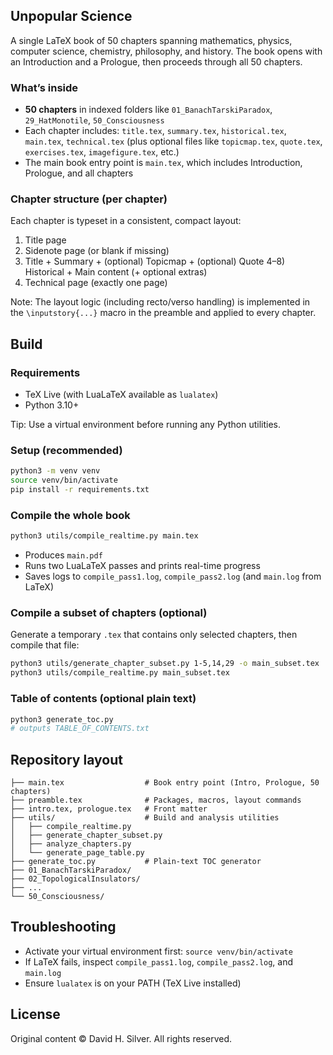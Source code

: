 ## Unpopular Science

A single LaTeX book of 50 chapters spanning mathematics, physics, computer science, chemistry, philosophy, and history. The book opens with an Introduction and a Prologue, then proceeds through all 50 chapters.

### What’s inside
- **50 chapters** in indexed folders like `01_BanachTarskiParadox`, `29_HatMonotile`, `50_Consciousness`
- Each chapter includes: `title.tex`, `summary.tex`, `historical.tex`, `main.tex`, `technical.tex` (plus optional files like `topicmap.tex`, `quote.tex`, `exercises.tex`, `imagefigure.tex`, etc.)
- The main book entry point is `main.tex`, which includes Introduction, Prologue, and all chapters

### Chapter structure (per chapter)
Each chapter is typeset in a consistent, compact layout:
1) Title page
2) Sidenote page (or blank if missing)
3) Title + Summary + (optional) Topicmap + (optional) Quote
4–8) Historical + Main content (+ optional extras)
9) Technical page (exactly one page)

Note: The layout logic (including recto/verso handling) is implemented in the `\inputstory{...}` macro in the preamble and applied to every chapter.

## Build

### Requirements
- TeX Live (with LuaLaTeX available as `lualatex`)
- Python 3.10+

Tip: Use a virtual environment before running any Python utilities.

### Setup (recommended)
```bash
python3 -m venv venv
source venv/bin/activate
pip install -r requirements.txt
```

### Compile the whole book
```bash
python3 utils/compile_realtime.py main.tex
```
- Produces `main.pdf`
- Runs two LuaLaTeX passes and prints real-time progress
- Saves logs to `compile_pass1.log`, `compile_pass2.log` (and `main.log` from LaTeX)

### Compile a subset of chapters (optional)
Generate a temporary `.tex` that contains only selected chapters, then compile that file:
```bash
python3 utils/generate_chapter_subset.py 1-5,14,29 -o main_subset.tex
python3 utils/compile_realtime.py main_subset.tex
```

### Table of contents (optional plain text)
```bash
python3 generate_toc.py
# outputs TABLE_OF_CONTENTS.txt
```

## Repository layout
```text
├── main.tex                  # Book entry point (Intro, Prologue, 50 chapters)
├── preamble.tex              # Packages, macros, layout commands
├── intro.tex, prologue.tex   # Front matter
├── utils/                    # Build and analysis utilities
│   ├── compile_realtime.py
│   ├── generate_chapter_subset.py
│   ├── analyze_chapters.py
│   └── generate_page_table.py
├── generate_toc.py           # Plain-text TOC generator
├── 01_BanachTarskiParadox/
├── 02_TopologicalInsulators/
├── ...
└── 50_Consciousness/
```

## Troubleshooting
- Activate your virtual environment first: `source venv/bin/activate`
- If LaTeX fails, inspect `compile_pass1.log`, `compile_pass2.log`, and `main.log`
- Ensure `lualatex` is on your PATH (TeX Live installed)

## License
Original content © David H. Silver. All rights reserved. 